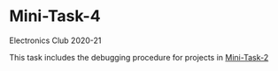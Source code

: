 # Mini-Task-4
Electronics Club 2020-21

This task includes the debugging procedure for projects in [Mini-Task-2](https://github.com/Sarthak-22/Mini-Task-2)
